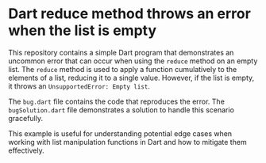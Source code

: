 # Dart reduce method throws an error when the list is empty

This repository contains a simple Dart program that demonstrates an uncommon error that can occur when using the `reduce` method on an empty list.  The `reduce` method is used to apply a function cumulatively to the elements of a list, reducing it to a single value. However, if the list is empty, it throws an `UnsupportedError: Empty list`.

The `bug.dart` file contains the code that reproduces the error. The `bugSolution.dart` file demonstrates a solution to handle this scenario gracefully.

This example is useful for understanding potential edge cases when working with list manipulation functions in Dart and how to mitigate them effectively.
